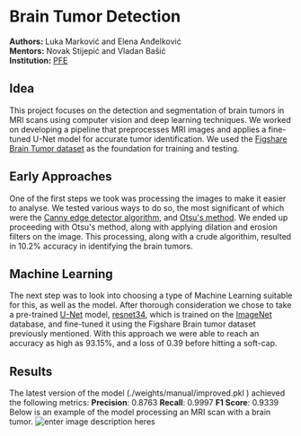 # Brain Tumor Detection

**Authors:** Luka Marković and Elena Anđelković  
**Mentors:** Novak Stijepić and Vladan Bašić  
**Institution:** [PFE](https://pfe.rs/)

## Idea
This project focuses on the detection and segmentation of brain tumors in MRI scans using computer vision and deep learning techniques. We worked on developing a pipeline that preprocesses MRI images and applies a fine-tuned U-Net model for accurate tumor identification. We used the [Figshare Brain Tumor dataset](https://www.kaggle.com/datasets/nikhilroxtomar/brain-tumor-segmentation/data) as the foundation for training and testing.


## Early Approaches
One of the first steps we took was processing the images to make it easier to analyse. We tested various ways to do so, the most significant of which were the [Canny edge detector algorithm](https://en.wikipedia.org/wiki/Canny_edge_detector), and [Otsu's method](https://en.wikipedia.org/wiki/Otsu%27s_method). We ended up proceeding with Otsu's method, along with applying dilation and erosion filters on the image. This processing, along with a crude algorithim, resulted in 10.2% accuracy in identifying the brain tumors.

## Machine Learning
The next step was to look into choosing a type of Machine Learning suitable for this, as well as the model. After thorough consideration we chose to take a pre-trained [U-Net](https://en.wikipedia.org/wiki/U-Net) model, [resnet34](https://docs.pytorch.org/vision/main/models/generated/torchvision.models.resnet34.html), which is trained on the [ImageNet](https://www.image-net.org/) database, and fine-tuned it using the Figshare Brain tumor dataset previously mentioned. With this approach we were able to reach an accuracy as high as 93.15%, and a loss of 0.39 before hitting a soft-cap.

## Results
The latest version of the model (./weights/manual/improved.pkl ) achieved the following metrics:
**Precision**: 0.8763 
**Recall**: 0.9997 
**F1 Score**: 0.9339
Below is an example of the model processing an MRI scan with a brain tumor.
![enter image description here](https://i.postimg.cc/K8SLgfnB/output.png)s